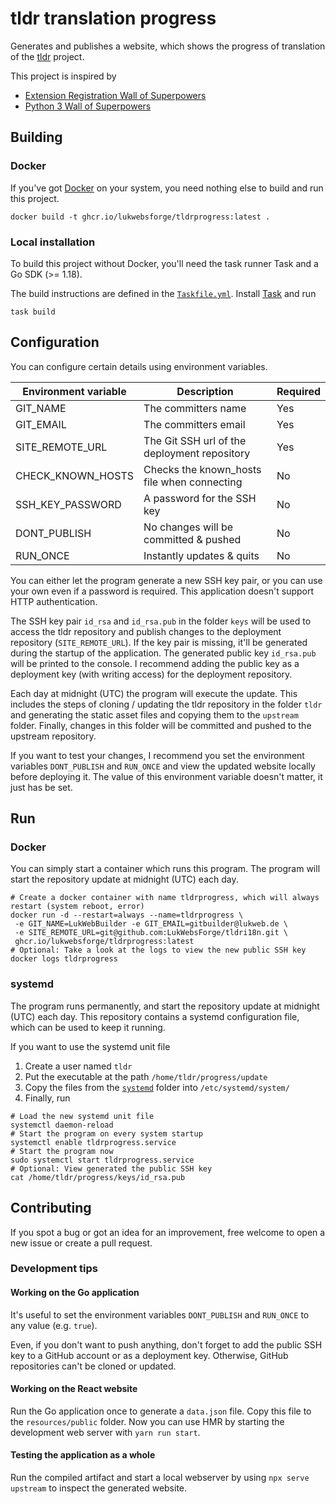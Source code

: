 # tldr translation progress

Generates and publishes a website, which shows the progress of translation of the 
[tldr](https://github.com/tldr-pages/tldr/) project.

This project is inspired by
* [Extension Registration Wall of Superpowers](https://extreg-wos.toolforge.org/)
* [Python 3 Wall of Superpowers](http://python3wos.appspot.com/)

## Building

### Docker

If you've got [Docker](https://www.docker.com/) on your system, you need nothing else to build and run this project.

```shell script
docker build -t ghcr.io/lukwebsforge/tldrprogress:latest .
```

### Local installation

To build this project without Docker, you'll need the task runner Task and a Go SDK (>= 1.18).

The build instructions are defined in the [`Taskfile.yml`](Taskfile.yml). 
Install [Task](https://taskfile.dev/#/installation) and run
```shell script
task build
```

## Configuration

You can configure certain details using environment variables.

| Environment variable | Description                                  | Required |
| ---                  | ---                                          | ---      |
| GIT_NAME             | The committers name                          | Yes      |
| GIT_EMAIL            | The committers email                         | Yes      |
| SITE_REMOTE_URL      | The Git SSH url of the deployment repository | Yes      |
| CHECK_KNOWN_HOSTS    | Checks the known_hosts file when connecting  | No       |
| SSH_KEY_PASSWORD     | A password for the SSH key                   | No       |
| DONT_PUBLISH         | No changes will be committed & pushed        | No       |
| RUN_ONCE             | Instantly updates & quits                    | No       |

You can either let the program generate a new SSH key pair, or you can use your own even if a password is required.
This application doesn't support HTTP authentication.

The SSH key pair `id_rsa` and `id_rsa.pub` in the folder `keys` will be used to access the tldr repository and 
publish changes to the deployment repository (`SITE_REMOTE_URL`). 
If the key pair is missing, it'll be generated during the startup of the application.
The generated public key `id_rsa.pub` will be printed to the console.
I recommend adding the public key as a deployment key (with writing access) for the deployment repository.

Each day at midnight (UTC) the program will execute the update.
This includes the steps of cloning / updating the tldr repository in the folder `tldr` and 
generating the static asset files and copying them to the `upstream` folder.
Finally, changes in this folder will be committed and pushed to the upstream repository.

If you want to test your changes, I recommend you set the environment variables `DONT_PUBLISH` and `RUN_ONCE` 
and view the updated website locally before deploying it.
The value of this environment variable doesn't matter, it just has be set.

## Run

### Docker

You can simply start a container which runs this program.
The program will start the repository update at midnight (UTC) each day.

```shell script
# Create a docker container with name tldrprogress, which will always restart (system reboot, error)
docker run -d --restart=always --name=tldrprogress \
 -e GIT_NAME=LukWebBuilder -e GIT_EMAIL=gitbuilder@lukweb.de \
 -e SITE_REMOTE_URL=git@github.com:LukWebsForge/tldri18n.git \
 ghcr.io/lukwebsforge/tldrprogress:latest
# Optional: Take a look at the logs to view the new public SSH key
docker logs tldrprogress
```

### systemd

The program runs permanently, and start the repository update at midnight (UTC) each day.
This repository contains a systemd configuration file, which can be used to keep it running.

If you want to use the systemd unit file
1. Create a user named `tldr`
2. Put the executable at the path `/home/tldr/progress/update`
3. Copy the files from the [`systemd`](systemd) folder into `/etc/systemd/system/`
4. Finally, run
```shell script
# Load the new systemd unit file
systemctl daemon-reload
# Start the program on every system startup
systemctl enable tldrprogress.service
# Start the program now
sudo systemctl start tldrprogress.service
# Optional: View generated the public SSH key
cat /home/tldr/progress/keys/id_rsa.pub
```

## Contributing

If you spot a bug or got an idea for an improvement, free welcome to open a new issue or create a pull request.

### Development tips

#### Working on the Go application

It's useful to set the environment variables `DONT_PUBLISH` and `RUN_ONCE` to any value (e.g. `true`).

Even, if you don't want to push anything, don't forget to add the public SSH key to a GitHub account or as a deployment key.
Otherwise, GitHub repositories can't be cloned or updated.

#### Working on the React website

Run the Go application once to generate a `data.json` file.
Copy this file to the `resources/public` folder.
Now you can use HMR by starting the development web server with `yarn run start`.

#### Testing the application as a whole

Run the compiled artifact and start a local webserver by using `npx serve upstream` to inspect the generated website.

